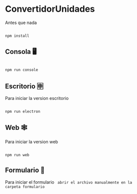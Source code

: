 # ConvertidorUnidades

Antes que nada

```bash

npm install

```

## Consola 🖥

```bash

npm run console

```

## Escritorio 🈸

Para iniciar la version escritorio

```bash

npm run electron

```

## Web 🕸

Para iniciar la version web

```bash

npm run web

```

## Formulario 🙊

Para iniciar el formulario
<code> abrir el archivo manualmente en la carpeta formulario<code/>


